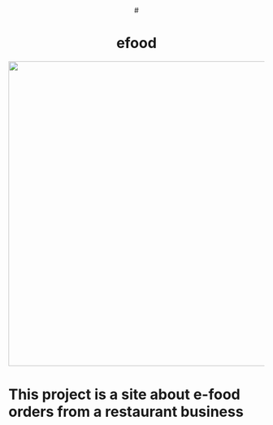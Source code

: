 <div align="center">
 #<h1>  efood  </h1>
</div>
<div align="center">
<img width=600 src="https://www.teenaagnel.com/wp-content/uploads/2019/12/food-photography-in-dubai.jpg" /> 
</div>

# Τhis project is a site about e-food orders from a restaurant business
